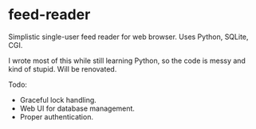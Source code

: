 feed-reader
===========

Simplistic single-user feed reader for web browser. Uses Python, SQLite, CGI.

I wrote most of this while still learning Python, so the code is messy and kind
of stupid. Will be renovated.

Todo:
- Graceful lock handling.
- Web UI for database management.
- Proper authentication.
